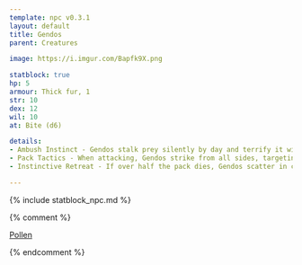 ```yaml
---
template: npc v0.3.1
layout: default
title: Gendos
parent: Creatures

image: https://i.imgur.com/Bapfk9X.png

statblock: true
hp: 5
armour: Thick fur, 1
str: 10
dex: 12
wil: 10
at: Bite (d6)

details:
- Ambush Instinct - Gendos stalk prey silently by day and terrify it with barking and growling at dusk, wearing their quarry down for a decisive night assault. They prioritize isolating victims for maximum lethality.
- Pack Tactics - When attacking, Gendos strike from all sides, targeting the largest foe to cripple resistance. The alpha coordinates, defending tactically, while the rest relentlessly focus on killing.
- Instinctive Retreat - If over half the pack dies, Gendos scatter in confusion, attacking even allies. The alpha's death leads to chaos, triggering a disorganized withdrawal.

---
```


{% include statblock_npc.md %}

{% comment %} 

[Pollen](https://degenesis.com/world/cultures/pollen)

{% endcomment %}
